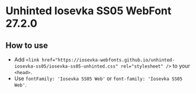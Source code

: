 # Unhinted Iosevka SS05 WebFont 27.2.0

## How to use

- Add `<link href="https://iosevka-webfonts.github.io/unhinted-iosevka-ss05/iosevka-ss05-unhinted.css" rel="stylesheet" />` to your `<head>`.
- Use `fontFamily: 'Iosevka SS05 Web'` or `font-family: 'Iosevka SS05 Web'`.
